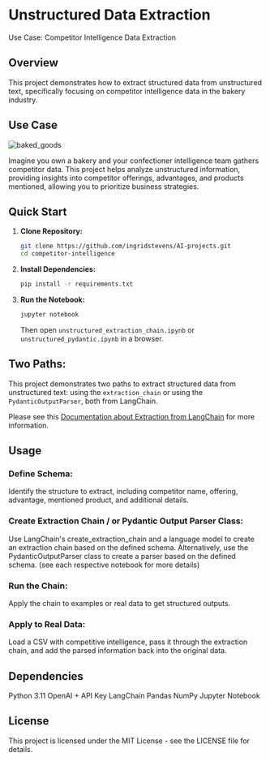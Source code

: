 # Unstructured Data Extraction 
Use Case: Competitor Intelligence Data Extraction

## Overview

This project demonstrates how to extract structured data from unstructured text, specifically focusing on competitor intelligence data in the bakery industry.

## Use Case

![baked_goods](/img/sweets.jpeg)

Imagine you own a bakery and your confectioner intelligence team gathers competitor data. This project helps analyze unstructured information, providing insights into competitor offerings, advantages, and products mentioned, allowing you to prioritize business strategies.

## Quick Start

1. **Clone Repository:**
   ```bash
   git clone https://github.com/ingridstevens/AI-projects.git
   cd competitor-intelligence
2. **Install Dependencies:**
   ```bash
   pip install -r requirements.txt

3. **Run the Notebook:**
   ```bash
   jupyter notebook
   ```
   Then open `unstructured_extraction_chain.ipynb` or `unstructured_pydantic.ipynb` in a browser.

## Two Paths:
This project demonstrates two paths to extract structured data from unstructured text: using the `extraction_chain` or using the `PydanticOutputParser`, both from LangChain.

Please see this [Documentation about Extraction from LangChain](https://python.langchain.com/docs/use_cases/extraction) for more information.

## Usage
### Define Schema:
Identify the structure to extract, including competitor name, offering, advantage, mentioned product, and additional details.

### Create Extraction Chain / or Pydantic Output Parser Class:
Use LangChain's create_extraction_chain and a language model to create an extraction chain based on the defined schema.
Alternatively, use the PydanticOutputParser class to create a parser based on the defined schema. (see each respective notebook for more details)

### Run the Chain:
Apply the chain to examples or real data to get structured outputs.

### Apply to Real Data:
Load a CSV with competitive intelligence, pass it through the extraction chain, and add the parsed information back into the original data.

## Dependencies
Python 3.11
OpenAI + API Key
LangChain
Pandas
NumPy
Jupyter Notebook

## License
This project is licensed under the MIT License - see the LICENSE file for details.